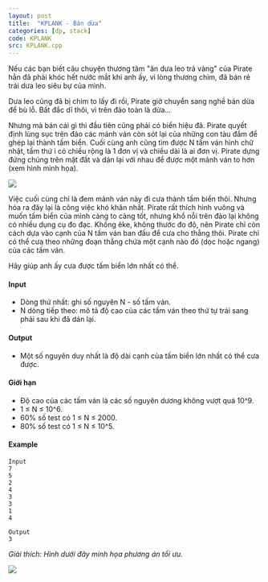 ```yaml
---
layout: post
title:  "KPLANK - Bán dừa"
categories: [dp, stack]
code: KPLANK
src: KPLANK.cpp
---
```




Nếu các bạn biết câu chuyện thương tâm "ăn dưa leo trả vàng" của Pirate hẳn đã phải khóc hết nước mắt khi anh ấy, vì lòng thương chim, đã bán rẻ trái dưa leo siêu bự của mình.

Dưa leo cũng đã bị chim to lấy đi rồi, Pirate giờ chuyển sang nghề bán dừa để bù lỗ. Bất đắc dĩ thôi, vì trên đảo toàn là dừa...

Nhưng mà bán cái gì thì đầu tiên cũng phải có biển hiệu đã. Pirate quyết định lùng sục trên đảo các mảnh ván còn sót lại của những con tàu đắm để ghép lại thành tấm biển. Cuối cùng anh cũng tìm được N tấm ván hình chữ nhật, tấm thứ i có chiều rộng là 1 đơn vị và chiều dài là ai đơn vị. Pirate dựng đứng chúng trên mặt đất và dán lại với nhau để được một mảnh ván to hơn (xem hình minh họa).

![](http://i797.photobucket.com/albums/yy253/khanhptnk/planks.jpg)

Việc cuối cùng chỉ là đem mảnh ván này đi cưa thành tấm biển thôi. Nhưng hóa ra đây lại là công việc khó khăn nhất. Pirate rất thích hình vuông và muốn tấm biển của mình càng to càng tốt, nhưng khổ nỗi trên đảo lại không có nhiều dụng cụ đo đạc. Không êke, không thước đo độ, nên Pirate chỉ còn cách dựa vào cạnh của N tấm ván ban đầu để cưa cho thẳng thôi. Pirate chỉ có thể cưa theo những đoạn thẳng chứa một cạnh nào đó (dọc hoặc ngang) của các tấm ván.

Hãy giúp anh ấy cưa được tấm biển lớn nhất có thể.

#### Input

+ Dòng thứ nhất: ghi số nguyên N - số tấm ván.
+ N dòng tiếp theo: mô tả độ cao của các tấm ván theo thứ tự trái sang phải sau khi đã dán lại.

#### Output

+ Một số nguyên duy nhất là độ dài cạnh của tấm biển lớn nhất có thể cưa được.

#### Giới hạn

+ Độ cao của các tấm ván là các số nguyên dương không vượt quá 10^9.
+ 1 ≤ N ≤ 10^6.
+ 60% số test có 1 ≤ N ≤ 2000.
+ 80% số test có 1 ≤ N ≤ 10^5.

#### Example

```
Input
7  
5  
2  
4  
3  
3  
1  
4  
  
Output
3  
```

_Giải thích: Hình dưới đây minh họa phương án tối ưu._

![](http://i797.photobucket.com/albums/yy253/khanhptnk/planks2-1.jpg)

<!--more-->

